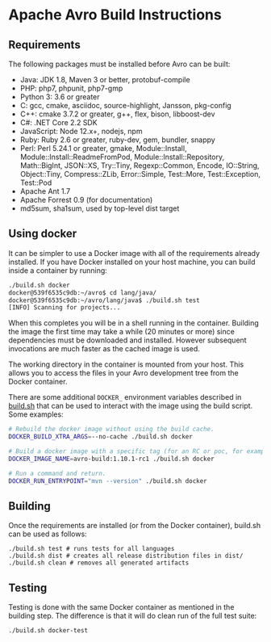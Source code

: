 # Apache Avro Build Instructions

## Requirements

The following packages must be installed before Avro can be built:

 - Java: JDK 1.8, Maven 3 or better, protobuf-compile
 - PHP: php7, phpunit, php7-gmp
 - Python 3: 3.6 or greater
 - C: gcc, cmake, asciidoc, source-highlight, Jansson, pkg-config
 - C++: cmake 3.7.2 or greater, g++, flex, bison, libboost-dev
 - C#: .NET Core 2.2 SDK
 - JavaScript: Node 12.x+, nodejs, npm
 - Ruby: Ruby 2.6 or greater, ruby-dev, gem, bundler, snappy
 - Perl: Perl 5.24.1 or greater, gmake, Module::Install,
   Module::Install::ReadmeFromPod, Module::Install::Repository,
   Math::BigInt, JSON::XS, Try::Tiny, Regexp::Common, Encode,
   IO::String, Object::Tiny, Compress::ZLib, Error::Simple,
   Test::More, Test::Exception, Test::Pod
 - Apache Ant 1.7
 - Apache Forrest 0.9 (for documentation)
 - md5sum, sha1sum, used by top-level dist target

## Using docker

It can be simpler to use a Docker image with all of the requirements already
installed. If you have Docker installed on your host machine, you can build
inside a container by running:

```bash
./build.sh docker
docker@539f6535c9db:~/avro$ cd lang/java/
docker@539f6535c9db:~/avro/lang/java$ ./build.sh test
[INFO] Scanning for projects...
```

When this completes you will be in a shell running in the
container. Building the image the first time may take a while (20
minutes or more) since dependencies must be downloaded and
installed. However subsequent invocations are much faster as the
cached image is used.

The working directory in the container is mounted from your host. This
allows you to access the files in your Avro development tree from the
Docker container.

There are some additional `DOCKER_` environment variables described in 
[build.sh](./build.sh) that can be used to interact with the image using
the build script. Some examples:

```bash
# Rebuild the docker image without using the build cache.
DOCKER_BUILD_XTRA_ARGS=--no-cache ./build.sh docker

# Build a docker image with a specific tag (for an RC or poc, for example)
DOCKER_IMAGE_NAME=avro-build:1.10.1-rc1 ./build.sh docker

# Run a command and return.
DOCKER_RUN_ENTRYPOINT="mvn --version" ./build.sh docker
```

## Building

Once the requirements are installed (or from the Docker container),
build.sh can be used as follows:

```
./build.sh test # runs tests for all languages
./build.sh dist # creates all release distribution files in dist/
./build.sh clean # removes all generated artifacts
```

## Testing

Testing is done with the same Docker container as mentioned in the building
step. The difference is that it will do clean run of the full test suite:

```bash
./build.sh docker-test
```
